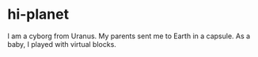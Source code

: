 # hi-planet

I am a cyborg from Uranus. My parents sent me to Earth in a capsule. As a baby, I played with virtual blocks.
